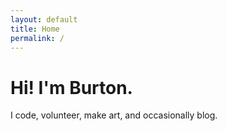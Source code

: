 ```yaml
---
layout: default
title: Home
permalink: /
---
```


# Hi! I'm Burton.

I code, volunteer, make art, and occasionally blog.

<div>
    <a class="site-link" href="https://github.com/{{ site.github_username }}" title="GitHub">
        <i class="fa fa-github-square fa-fw fa-2x"></i>
    </a>
    <!-- <a class="site-link" href="{{ site.mastodon_link }}" title="Mastodon">
        <i class="fa-brands fa-mastodon fa-fw fa-2x"></i>
    </a> -->
    <a class="site-link" href="mailto:{{ site.email }}" title="Email">
        <i class="fa fa-envelope-square fa-fw fa-2x"></i>
    </a>
    <a class="site-link" href="https://twitter.com/{{ site.twitter_username }}" title="Twitter">
        <i class="fa fa-twitter-square fa-fw fa-2x"></i>
    </a>
    <a class="site-link" href="{{ site.linkedin_link }}" title="LinkedIn">
        <i class="fa fa-linkedin-square fa-fw fa-2x"></i>
    </a>
    <a class="site-link" href="{{ '/feed.xml' | prepend: site.baseurl }}">
        <i class="fa fa-rss-square fa-fw fa-2x"></i>
    </a>
</div>
